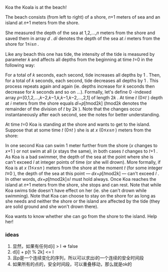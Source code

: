 Koa the Koala is at the beach!

The beach consists (from left to right) of a shore, 𝑛+1
 meters of sea and an island at 𝑛+1
 meters from the shore.

She measured the depth of the sea at 1,2,…,𝑛
 meters from the shore and saved them in array 𝑑
. 𝑑𝑖
 denotes the depth of the sea at 𝑖
 meters from the shore for 1≤𝑖≤𝑛
.

Like any beach this one has tide, the intensity of the tide is measured by parameter 𝑘
 and affects all depths from the beginning at time 𝑡=0
 in the following way:

For a total of 𝑘
 seconds, each second, tide increases all depths by 1
.
Then, for a total of 𝑘
 seconds, each second, tide decreases all depths by 1
.
This process repeats again and again (ie. depths increase for 𝑘
 seconds then decrease for 𝑘
 seconds and so on ...).
Formally, let's define 0
-indexed array 𝑝=[0,1,2,…,𝑘−2,𝑘−1,𝑘,𝑘−1,𝑘−2,…,2,1]
 of length 2𝑘
. At time 𝑡
 (0≤𝑡
) depth at 𝑖
 meters from the shore equals 𝑑𝑖+𝑝[𝑡mod2𝑘]
 (𝑡mod2𝑘
 denotes the remainder of the division of 𝑡
 by 2𝑘
). Note that the changes occur instantaneously after each second, see the notes for better understanding.

At time 𝑡=0
 Koa is standing at the shore and wants to get to the island. Suppose that at some time 𝑡
 (0≤𝑡
) she is at 𝑥
 (0≤𝑥≤𝑛
) meters from the shore:

In one second Koa can swim 1
 meter further from the shore (𝑥
 changes to 𝑥+1
) or not swim at all (𝑥
 stays the same), in both cases 𝑡
 changes to 𝑡+1
.
As Koa is a bad swimmer, the depth of the sea at the point where she is can't exceed 𝑙
 at integer points of time (or she will drown). More formally, if Koa is at 𝑥
 (1≤𝑥≤𝑛
) meters from the shore at the moment 𝑡
 (for some integer 𝑡≥0
), the depth of the sea at this point  — 𝑑𝑥+𝑝[𝑡mod2𝑘]
  — can't exceed 𝑙
. In other words, 𝑑𝑥+𝑝[𝑡mod2𝑘]≤𝑙
 must hold always.
Once Koa reaches the island at 𝑛+1
 meters from the shore, she stops and can rest.
Note that while Koa swims tide doesn't have effect on her (ie. she can't drown while swimming). Note that Koa can choose to stay on the shore for as long as she needs and neither the shore or the island are affected by the tide (they are solid ground and she won't drown there).

Koa wants to know whether she can go from the shore to the island. Help her!

### ideas
1. 显然，如果有任何d[i] > l => false
2. d[i] + p[t % 2k] <= l
3. 且p是一个连续变化的序列，所以可以求出i的一个连续的安全时间段
4. 如果所有的点的，安全时间段，可以重叠移动，那么就是ok的